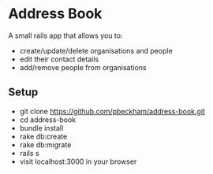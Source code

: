 Address Book
====================

A small rails app that allows you to:
- create/update/delete organisations and people
- edit their contact details
- add/remove people from organisations

Setup
---------------------

- git clone https://github.com/pbeckham/address-book.git
- cd address-book
- bundle install
- rake db:create
- rake db:migrate
- rails s
- visit localhost:3000 in your browser

